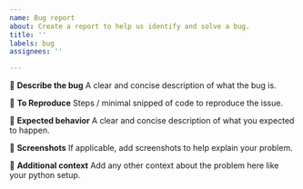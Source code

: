 ```yaml
---
name: Bug report
about: Create a report to help us identify and solve a bug.
title: ''
labels: bug
assignees: ''

---
```


🐛 **Describe the bug**
A clear and concise description of what the bug is.

🐜 **To Reproduce**
Steps / minimal snipped of code to reproduce the issue.

🐝 **Expected behavior**
A clear and concise description of what you expected to happen.

🐞 **Screenshots**
If applicable, add screenshots to help explain your problem.

🦋 **Additional context**
Add any other context about the problem here like your python setup.
